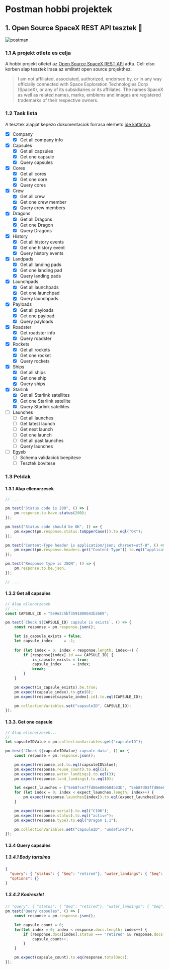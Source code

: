 # Postman hobbi projektek

## 1. Open Source SpaceX REST API tesztek 🚀

![postman](https://user-images.githubusercontent.com/63927487/177210470-e480feb2-709e-4fe1-8c7b-89fc23154bde.png)

### 1.1 A projekt otlete es celja

A hobbi projekt otletet az [Open Source SpaceX REST API](https://github.com/r-spacex/SpaceX-API) adta. Cel: elso korben alap tesztek irasa az emlitett open source projekthez.

> I am not affiliated, associated, authorized, endorsed by, or in any way officially connected with Space Exploration Technologies Corp (SpaceX), or any of its subsidiaries or its affiliates. The names SpaceX as well as related names, marks, emblems and images are registered trademarks of their respective owners.

### 1.2 Task lista

A tesztek alapjat kepezo dokumentaciok forrasa elerheto [ide kattintva](https://github.com/r-spacex/SpaceX-API/tree/master/docs).

- [x] Company
  - [x] Get all company info
- [x] Capsules
  - [x] Get all capsules
  - [x] Get one capsule
  - [x] Query capsules
- [x] Cores
  - [x] Get all cores
  - [x] Get one core
  - [x] Query cores
- [x] Crew
  - [x] Get all crew
  - [x] Get one crew member
  - [x] Query crew members
- [x] Dragons
  - [x] Get all Dragons
  - [x] Get one Dragon
  - [x] Query Dragons
- [x] History
  - [x] Get all history events
  - [x] Get one history event
  - [x] Query history events
- [x] Landpads
  - [x] Get all landing pads
  - [x] Get one landing pad
  - [x] Query landing pads
- [x] Launchpads
  - [x] Get all launchpads
  - [x] Get one launchpad
  - [x] Query launchpads
- [x] Payloads
  - [x] Get all payloads
  - [x] Get one payload
  - [x] Query payloads
- [x] Roadster
  - [x] Get roadster info
  - [x] Query roadster
- [x] Rockets
  - [x] Get all rockets
  - [x] Get one rocket
  - [x] Query rockets
- [x] Ships
  - [x] Get all ships
  - [x] Get one ship
  - [x] Query ships
- [x] Starlink
  - [x] Get all Starlink satellites
  - [x] Get one Starlink satellite
  - [x] Query Starlink satellites
- [ ] Launches
  - [ ] Get all launches
  - [ ] Get latest launch
  - [ ] Get next launch
  - [ ] Get one launch
  - [ ] Get all past launches
  - [ ] Query launches
- [ ] Egyeb
  - [ ] Schema validaciok beepitese
  - [ ] Tesztek bovitese

### 1.3 Peldak

#### 1.3.1 Alap ellenorzesek

```javascript
// ...

pm.test("Status code is 200", () => {
    pm.response.to.have.status(200);
});

pm.test("Status code should be OK", () => {
    pm.expect(pm.response.status.toUpperCase()).to.eql("OK");
});

pm.test("Content-Type header is application/json; charset=utf-8", () => {
    pm.expect(pm.response.headers.get("Content-Type")).to.eql("application/json; charset=utf-8");
});

pm.test("Response type is JSON", () => {
    pm.response.to.be.json;
});

// ...
```

#### 1.3.2 Get all capsules

```javascript
// Alap ellenorzesek
// ...
const CAPSULE_ID = "5e9e2c5bf3591880643b2669";

pm.test(`Check ${CAPSULE_ID} capsule is exists`, () => {
    const response = pm.response.json();

    let is_capsule_exists = false;
    let capsule_index     = -1;
    
    for (let index = 0; index < response.length; index++) {
        if (response[index].id === CAPSULE_ID) {
            is_capsule_exists = true;
            capsule_index     = index;
            break;
        }
    }

    pm.expect(is_capsule_exists).be.true;
    pm.expect(capsule_index).to.gte(0);
    pm.expect(response[capsule_index].id).to.eql(CAPSULE_ID);

    pm.collectionVariables.set("capsuleID", CAPSULE_ID);
});
```

#### 1.3.3. Get one capsule

```javascript
// Alap ellenorzesek...
// ...
let capsuleIDValue = pm.collectionVariables.get("capsuleID");

pm.test(`Check ${capsuleIDValue} capsule data`, () => {
    const response = pm.response.json();

    pm.expect(response.id).to.eql(capsuleIDValue);
    pm.expect(response.reuse_count).to.eql(2);
    pm.expect(response.water_landings).to.eql(3);
    pm.expect(response.land_landings).to.eql(0);

    let expect_launches = ["5eb87ce7ffd86e000604b33b", "5eb87d03ffd86e000604b352", "5eb87d39ffd86e000604b37e"];
    for (let index = 0; index < expect_launches.length; index++) {
        pm.expect(response.launches[index]).to.eql(expect_launches[index]);    
    }

    pm.expect(response.serial).to.eql("C106");
    pm.expect(response.status).to.eql("active");
    pm.expect(response.type).to.eql("Dragon 1.1");

    pm.collectionVariables.set("capsuleID", "undefined");
});
```

#### 1.3.4 Query capsules

##### 1.3.4.1 Body tartalma

```json
{
  "query": { "status": { "$eq": "retired"}, "water_landings": { "$eq": 1}},
  "options": {}
}
```

##### 1.3.4.2 Kodreszlet

```javascript
// "query": { "status": { "$eq": "retired"}, "water_landings": { "$eq": 1}}
pm.test("Query capsules", () => {
    const response = pm.response.json();

    let capsule_count = 0;
    for(let index = 0; index < response.docs.length; index++) {
        if (response.docs[index].status === "retired" && response.docs[index].water_landings === 1) {
            capsule_count++;
        }    
    }

    pm.expect(capsule_count).to.eq(response.totalDocs);
});
```
